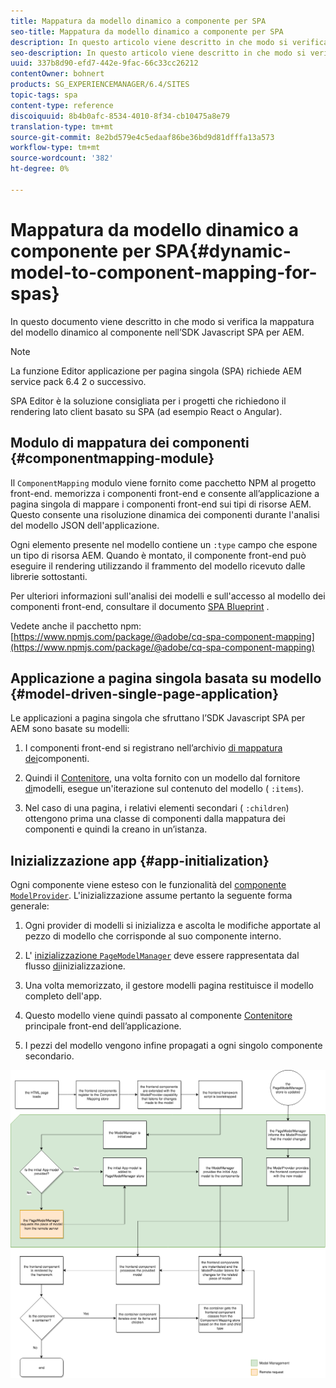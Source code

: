 ```yaml
---
title: Mappatura da modello dinamico a componente per SPA
seo-title: Mappatura da modello dinamico a componente per SPA
description: In questo articolo viene descritto in che modo si verifica la mappatura del modello dinamico al componente nell’SDK Javascript SPA per AEM.
seo-description: In questo articolo viene descritto in che modo si verifica la mappatura del modello dinamico al componente nell’SDK Javascript SPA per AEM.
uuid: 337b8d90-efd7-442e-9fac-66c33cc26212
contentOwner: bohnert
products: SG_EXPERIENCEMANAGER/6.4/SITES
topic-tags: spa
content-type: reference
discoiquuid: 8b4b0afc-8534-4010-8f34-cb10475a8e79
translation-type: tm+mt
source-git-commit: 8e2bd579e4c5edaaf86be36bd9d81dfffa13a573
workflow-type: tm+mt
source-wordcount: '382'
ht-degree: 0%

---
```



# Mappatura da modello dinamico a componente per SPA{#dynamic-model-to-component-mapping-for-spas}

In questo documento viene descritto in che modo si verifica la mappatura del modello dinamico al componente nell’SDK Javascript SPA per AEM.

>[!NOTE]
>La funzione Editor applicazione per pagina singola (SPA) richiede AEM service pack 6.4 2 o successivo.
>
>SPA Editor è la soluzione consigliata per i progetti che richiedono il rendering lato client basato su SPA (ad esempio React o Angular).

## Modulo di mappatura dei componenti {#componentmapping-module}

Il `ComponentMapping` modulo viene fornito come pacchetto NPM al progetto front-end. memorizza i componenti front-end e consente all’applicazione a pagina singola di mappare i componenti front-end sui tipi di risorse AEM. Questo consente una risoluzione dinamica dei componenti durante l&#39;analisi del modello JSON dell&#39;applicazione.

Ogni elemento presente nel modello contiene un `:type` campo che espone un tipo di risorsa AEM. Quando è montato, il componente front-end può eseguire il rendering utilizzando il frammento del modello ricevuto dalle librerie sottostanti.

Per ulteriori informazioni sull&#39;analisi dei modelli e sull&#39;accesso al modello dei componenti front-end, consultare il documento [SPA Blueprint](/help/sites-developing/spa-blueprint.md) .

Vedete anche il pacchetto npm: [https://www.npmjs.com/package/@adobe/cq-spa-component-mapping](https://www.npmjs.com/package/@adobe/cq-spa-component-mapping)

## Applicazione a pagina singola basata su modello {#model-driven-single-page-application}

Le applicazioni a pagina singola che sfruttano l’SDK Javascript SPA per AEM sono basate su modelli:

1. I componenti front-end si registrano nell’archivio [di mappatura dei](/help/sites-developing/spa-dynamic-model-to-component-mapping.md#componentmapping-module)componenti.
1. Quindi il [Contenitore](/help/sites-developing/spa-blueprint.md#container), una volta fornito con un modello dal fornitore [di](/help/sites-developing/spa-blueprint.md#the-model-provider)modelli, esegue un&#39;iterazione sul contenuto del modello ( `:items`).

1. Nel caso di una pagina, i relativi elementi secondari ( `:children`) ottengono prima una classe di componenti dalla mappatura [](/help/sites-developing/spa-blueprint.md#componentmapping) dei componenti e quindi la creano in un’istanza.

## Inizializzazione app {#app-initialization}

Ogni componente viene esteso con le funzionalità del [ componente `ModelProvider`](/help/sites-developing/spa-blueprint.md#the-model-provider). L&#39;inizializzazione assume pertanto la seguente forma generale:

1. Ogni provider di modelli si inizializza e ascolta le modifiche apportate al pezzo di modello che corrisponde al suo componente interno.
1. L&#39; [ inizializzazione `PageModelManager`](/help/sites-developing/spa-blueprint.md#pagemodelmanager) deve essere rappresentata dal flusso [di](/help/sites-developing/spa-blueprint.md)inizializzazione.

1. Una volta memorizzato, il gestore modelli pagina restituisce il modello completo dell&#39;app.
1. Questo modello viene quindi passato al componente [Contenitore](/help/sites-developing/spa-blueprint.md#container) principale front-end dell’applicazione.
1. I pezzi del modello vengono infine propagati a ogni singolo componente secondario.

![app_model_initialize](assets/app_model_initialization.png)


